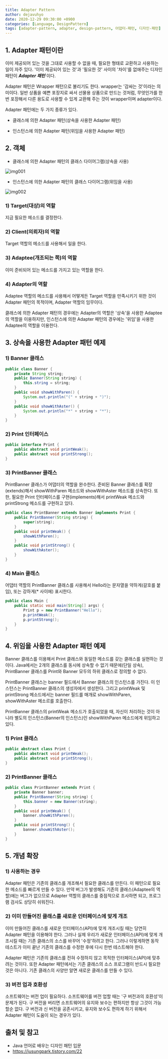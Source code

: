 ```yaml
---
title: Adapter Pattern
author: dejavuhyo
date: 2020-12-29 09:30:00 +0900
categories: [Language, DesignPattern]
tags: [adapter-pattern, adapter, design-pattern, 어댑터-패턴, 디자인-패턴]
---
```


## 1. Adapter 패턴이란
이미 제공되어 있는 것을 그대로 사용할 수 없을 때, 필요한 형태로 교환하고 사용하는 일이 자주 있다. '이미 제공되어 있는 것'과 '필요한 것' 사이의 '차이'를 없애주는 디자인 패턴이 _**Adapter 패턴**_ 이다.

Adapter 패턴은 Wrapper 패턴으로 불리기도 한다. wrapper는 '감싸는 것'이라는 의미이다. 일반 상품을 예쁜 포장지로 싸서 선물용 상품으로 만드는 것처럼, 무엇인가를 한번 포장해서 다른 용도로 사용할 수 있게 교환해 주는 것이 wrapper이며 adapter이다.

Adapter 패턴에는 두 가지 종류가 있다.

* 클래스에 의한 Adapter 패턴(상속을 사용한 Adapter 패턴)

* 인스턴스에 의한 Adapter 패턴(위임을 사용한 Adapter 패턴)

## 2. 객체

* 클래스에 의한 Adapter 패턴의 클래스 다이어그램(상속을 사용)

![img001](/assets/img/2020-12-29-adapter-pattern/img001.png)

* 인스턴스에 의한 Adapter 패턴의 클래스 다이어그램(위임을 사용)

![img002](/assets/img/2020-12-29-adapter-pattern/img002.png)

### 1) Target(대상)의 역할
지금 필요한 메소드를 결정한다.

### 2) Client(의뢰자)의 역할
Target 역할의 메소드를 사용해서 일을 한다.

### 3) Adaptee(개조되는 쪽)의 역할
이미 준비되어 있는 메소드를 가지고 있는 역할을 한다.

### 4) Adapter의 역할
Adaptee 역할의 메소드를 사용해서 어떻게든 Target 역할을 만족시키기 위한 것이 Adapter 패턴의 목적이며, Adapter 역할의 임무이다.

클래스에 의한 Adapter 패턴의 경우에는 Adapter의 역할은 '상속'을 사용한 Adaptee의 역할을 이용하지만, 인스턴스에 의한 Adapter 패턴의 경우에는 '위임'을 사용한 Adaptee의 역할을 이용한다.

## 3. 상속을 사용한 Adapter 패턴 예제

### 1) Banner 클래스

```java
public class Banner {
    private String string;
    public Banner(String string) {
        this.string = string;
    }
    public void showWithParen() {
        System.out.println("(" + string + ")");
    }
    public void showWithAster() {
        System.out.println("*" + string + "*");
    }
}
```

### 2) Print 인터페이스

```java
public interface Print {
    public abstract void printWeak();
    public abstract void printStrong();
}
```

### 3) PrintBanner 클래스
PrintBanner 클래스가 어댑터의 역할을 완수한다. 준비된 Banner 클래스를 확장(extends)해서 showWithParen 메소드와 showWithAster 메소드를 상속한다. 또한, 필요한 Print 인터페이스를 구현(implements)해서 printWeak 메소드와 printStrong 메소드를 구현하고 있다.

```java
public class PrintBanner extends Banner implements Print {
    public PrintBanner(String string) {
        super(string);
    }
    public void printWeak() {
        showWithParen();
    }
    public void printStrong() {
        showWithAster();
    }
}
```

### 4) Main 클래스
어댑터 역할의 PrintBanner 클래스를 사용해서 Hello라는 문자열을 약하게(갈호를 붙임), 또는 강하게(* 사이에) 표시한다.

```java
public class Main {
    public static void main(String[] args) {
        Print p = new PrintBanner("Hello");
        p.printWeak();
        p.printStrong();
    }
}
```
## 4. 위임을 사용한 Adapter 패턴 예제
Banner 클래스를 이용해서 Print 클래스와 동일한 메소드를 갖는 클래스를 실현하는 것이다. Java에서는 2개의 클래스를 동시에 상속할 수 없기 때문에(단일 상속), PrintBanner 클래스를 Print와 Banner 모두의 하위 클래스로 정의할 수 없다.

PrintBanner 클래스는 banner 필드에서 Banner 클래스의 인스턴스를 가진다. 이 인스턴스는 PrintBanner 클래스의 생성자에서 생성한다. 그리고 printWeak 및 printStrong 메소드에서는 banner 필드를 매개로 showWithParen, showWithAster 메소르를 호출한다.

PrintBanner 클래스의 printWeak 메소드가 호출되었을 때, 자신이 처리하는 것이 아니라 별도의 인스턴스(Banner의 인스턴스)인 showWithParen 메소드에게 위임하고 있다.

### 1) Print 클래스

```java
public abstract class Print {
    public abstract void printWeak();
    public abstract void printStrong();
}
```

### 2) PrintBanner 클래스

```java
public class PrintBanner extends Print {
    private Banner banner;
    public PrintBanner(String string) {
        this.banner = new Banner(string);
    }
    public void printWeak() {
        banner.showWithParen();
    }
    public void printStrong() {
        banner.showWithAster();
    }
}
```

## 5. 개념 확장

### 1) 사용하는 경우
Adapter 패턴은 기존의 클래스를 개조해서 필요한 클래스를 만든다. 이 패턴으로 필요한 메소드를 빠르게 만들 수 있다. 만약 버그가 발생해도 기존의 클래스(Adaptee의 역할)에는 버그가 없으므로 Adapter 역할의 클래스를 중점적으로 조사하면 되고, 프로그램 검사도 상당히 쉬워진다.

### 2) 이미 만들어진 클래스를 새로운 인터페이스에 맞게 개조
이미 만들어진 클래스를 새로운 인터페이스(API)에 맞게 개조시킬 때는 당연히 Adapter 패턴을 이용해야 한다. 그러나 실제 우리가 새로운 인터페이스(API)에 맞게 개조시킬 때는 기존 클래스의 소스를 바꾸어 '수정'하려고 한다. 그러나 이렇게하면 동작 테스트가 이미 끝난 기존의 클래스를 수정한 후에 다시 한번 테스트해야 한다.

Adapter 패턴은 기존의 클래스를 전혀 수정하지 않고 목적한 인터페이스(API)에 맞추려는 것이다. 또한 Adapter 패턴에서는 기존 클래스의 소스 프로그램이 반드시 필요한 것은 아니다. 기존 클래스의 사양만 알면 새로운 클래스를 만들 수 있다.

### 3) 버전 업과 호환성
소프트웨어는 버전 업이 필요하다. 소프트웨어를 버전 업할 때는 '구 버전과의 호환성'이 문제가 된다. 구 버전을 버리면 소프트웨어의 유지와 보수는 편하지만 항상 그것이 가능할순 없다. 구 버전과 신 버전을 공존시키고, 유지와 보수도 편하게 하기 위해서 Adapter 패턴이 도움이 되는 경우가 있다.

## 출처 및 참고
* Java 언어로 배우는 디자인 패턴 입문
* <https://jusungpark.tistory.com/22>
